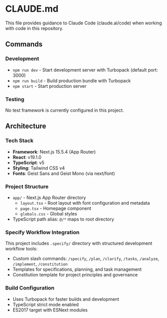 # CLAUDE.md

This file provides guidance to Claude Code (claude.ai/code) when working with code in this repository.

## Commands

### Development
- `npm run dev` - Start development server with Turbopack (default port: 3000)
- `npm run build` - Build production bundle with Turbopack
- `npm start` - Start production server

### Testing
No test framework is currently configured in this project.

## Architecture

### Tech Stack
- **Framework**: Next.js 15.5.4 (App Router)
- **React**: v19.1.0
- **TypeScript**: v5
- **Styling**: Tailwind CSS v4
- **Fonts**: Geist Sans and Geist Mono (via next/font)

### Project Structure
- `app/` - Next.js App Router directory
  - `layout.tsx` - Root layout with font configuration and metadata
  - `page.tsx` - Homepage component
  - `globals.css` - Global styles
- TypeScript path alias: `@/*` maps to root directory

### Specify Workflow Integration
This project includes `.specify/` directory with structured development workflow tools:
- Custom slash commands: `/specify`, `/plan`, `/clarify`, `/tasks`, `/analyze`, `/implement`, `/constitution`
- Templates for specifications, planning, and task management
- Constitution template for project principles and governance

### Build Configuration
- Uses Turbopack for faster builds and development
- TypeScript strict mode enabled
- ES2017 target with ESNext modules
